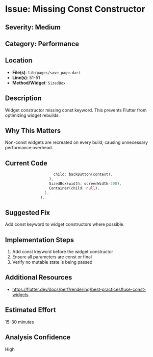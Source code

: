 # Issue: Missing Const Constructor

## Severity: Medium

## Category: Performance

## Location
- **File(s)**: `lib/pages/save_page.dart`
- **Line(s)**: 51-51
- **Method/Widget**: `SizedBox`

## Description
Widget constructor missing const keyword. This prevents Flutter from optimizing widget rebuilds.

## Why This Matters
Non-const widgets are recreated on every build, causing unnecessary performance overhead.

## Current Code
```dart
                      child: backButton(context),
                    ),
                    SizedBox(width: screenWidth-208),
                    Container(child: null),
                  ],
                ),
```

## Suggested Fix
Add const keyword to widget constructors where possible.

## Implementation Steps
1. Add const keyword before the widget constructor
2. Ensure all parameters are const or final
3. Verify no mutable state is being passed

## Additional Resources
- https://flutter.dev/docs/perf/rendering/best-practices#use-const-widgets

## Estimated Effort
15-30 minutes

## Analysis Confidence
High
